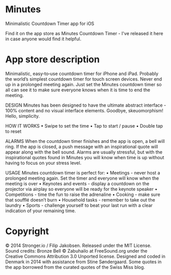 Minutes
=======

Minimalistic Countdown Timer app for iOS

Find it on the app store as Minutes Countdown Timer - I've released it here in case anyone would find it helpful.



App store description
=====================

Minimalistic, easy‑to‑use countdown timer for iPhone and iPad. Probably the world’s simplest countdown timer for touch screen devices. Never end up in a prolonged meeting again. Just set the Minutes countdown timer so all can see it to make sure everyone knows when it is time to end the meeting.

DESIGN
Minutes has been designed to have the ultimate abstract interface - 100% content and no visual interface elements. Goodbye, skeuomorphism! Hello, simplicity.

HOW IT WORKS
• Swipe to set the time
• Tap to start / pause
• Double tap to reset

ALARMS
When the countdown timer finishes and the app is open, a bell will ring. If the app is closed, a push message with an inspirational quote will appear along with the bell sound. Alarms are usually stressful, but with the inspirational quotes found in Minutes you will know when time is up without having to focus on your stress level.

USAGE
Minutes countdown timer is perfect for:
• Meetings - never host a prolonged meeting again. Set the timer and everyone will know when the meeting is over
• Keynotes and events - display a countdown on the projector via airplay so everyone will be ready for the keynote speaker
• Competitions - time the fun to raise the adrenaline
• Cooking - make sure that soufflé doesn’t burn
• Household tasks - remember to take out the laundry
• Sports - challenge yourself to beat your last run with a clear indication of your remaining time.

Copyright
=========
© 2014 Stronger.io / Filip Jakobsen. Released under the MIT License. Sound credits: Bronze Bell © Zabuhailo at FreeSound.org under the Creative Commons Attribution 3.0 Unported license. Designed and coded in Denmark in 2014 with assistance from Stine Søndergaard. Some quotes in the app borrowed from the curated quotes of the Swiss Miss blog.
